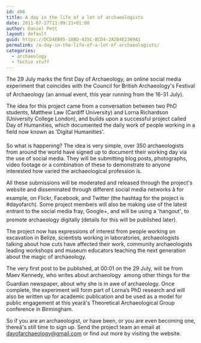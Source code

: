 ```yaml
---
id: 486
title: A day in the life of a lot of archaeologists
date: 2011-07-27T11:09:21+01:00
author: Daniel Pett
layout: default
guid: https://DCD4EB05-18BD-435C-BCD4-2A2B4E2369A1
permalink: /a-day-in-the-life-of-a-lot-of-archaeologists/
categories:
  - archaeology
  - Techie stuff
---
```

The 29 July marks the first Day of Archaeology, an online social media experiment that coincides with the Council for British Archaeology's Festival of Archaeology (an annual event, this year running from the 16-31 July).

The idea for this project came from a conversation between two PhD students, Matthew Law (Cardiff University) and Lorna Richardson (University College London), and builds upon a successful project called Day of Humanities, which documented the daily work of people working in a field now known as 'Digital Humanities'.

So what is happening? The idea is very simple, over 350 archaeologists from around the world have signed up to document their working day via the use of social media. They will be submitting blog posts, photographs, video footage or a combination of these to demonstrate to anyone interested how varied the archaeological profession is.

All these submissions will be moderated and released through the project's website and disseminated through different social media networks â for example, on Flickr, Facebook, and Twitter (the hashtag for the project is #dayofarch). Some project members will also be making use of the latest entrant to the social media fray, Google+, and will be using a 'hangout', to promote archaeology digitally (details for this will be published later).

The project now has expressions of interest from people working on excavation in Belize, scientists working in laboratories, archaeologists talking about how cuts have affected their work, community archaeologists leading workshops and museum educators teaching the next generation about the magic of archaeology.

The very first post to be published, at 00:01 on the 29 July, will be from Maev Kennedy, who writes about archaeology  among other things for the Guardian newspaper, about why she is in awe of archaeology. Once complete, the experiment will form part of Lorna&#8217;s PhD research and will also be written up for academic publication and be used as a model for public engagement at this yearâ's Theoretical Archaeological Group conference in Birmingham.

So if you are an archaeologist, or have been, or you are even becoming one, thereâ's still time to sign up. Send the project team an email at <dayofarchaeology@gmail.com> or find out more by visiting the website.
